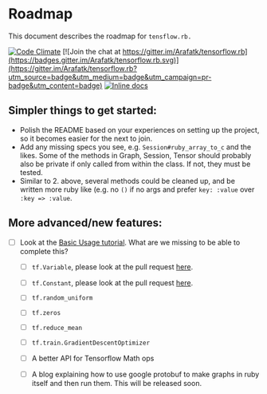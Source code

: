 # Roadmap

This document describes the roadmap for `tensflow.rb.`

[![Code Climate](https://codeclimate.com/github/Arafatk/tensorflow.rb/badges/gpa.svg)](https://codeclimate.com/github/Arafatk/tensorflow.rb)
[![Join the chat at https://gitter.im/Arafatk/tensorflow.rb](https://badges.gitter.im/Arafatk/tensorflow.rb.svg)](https://gitter.im/Arafatk/tensorflow.rb?utm_source=badge&utm_medium=badge&utm_campaign=pr-badge&utm_content=badge)
[![Inline docs](http://inch-ci.org/github/Arafatk/tensorflow.rb.svg?branch=master)](http://inch-ci.org/github/Arafatk/tensorflow.rb)

## Simpler things to get started:

- Polish the README based on your experiences on setting up the project, so it becomes easier for the next to join.
- Add any missing specs you see, e.g. `Session#ruby_array_to_c` and the likes. Some of the methods in Graph, Session, Tensor should probably also be private if only called from within the class. If not, they must be tested.
- Similar to 2. above, several methods could be cleaned up, and be written more ruby like (e.g. no `()` if no args and prefer `key: :value` over `:key => :value`.

## More advanced/new features:

- [ ] Look at the [Basic Usage tutorial](https://www.tensorflow.org/versions/r0.9/get_started/index.html). What are we missing to be able to complete this?
  - [ ] `tf.Variable`, please look at the pull request [here](https://github.com/Arafatk/tensorflow.rb/pull/32).
  - [ ] `tf.Constant`, please look at the pull request [here](https://github.com/Arafatk/tensorflow.rb/pull/32).
  - [ ] `tf.random_uniform`
  - [ ] `tf.zeros`
  - [ ] `tf.reduce_mean`
  - [ ] `tf.train.GradientDescentOptimizer`
  - [ ] A better API for Tensorflow Math ops
  - [ ] A blog explaining how to use google protobuf to make graphs in ruby itself and then run them. This will be released soon.

